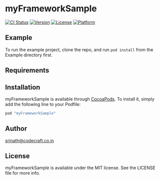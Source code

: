 # myFrameworkSample

[![CI Status](http://img.shields.io/travis/srinath@codecraft.co.in/myFrameworkSample.svg?style=flat)](https://travis-ci.org/srinath@codecraft.co.in/myFrameworkSample)
[![Version](https://img.shields.io/cocoapods/v/myFrameworkSample.svg?style=flat)](http://cocoapods.org/pods/myFrameworkSample)
[![License](https://img.shields.io/cocoapods/l/myFrameworkSample.svg?style=flat)](http://cocoapods.org/pods/myFrameworkSample)
[![Platform](https://img.shields.io/cocoapods/p/myFrameworkSample.svg?style=flat)](http://cocoapods.org/pods/myFrameworkSample)

## Example

To run the example project, clone the repo, and run `pod install` from the Example directory first.

## Requirements

## Installation

myFrameworkSample is available through [CocoaPods](http://cocoapods.org). To install
it, simply add the following line to your Podfile:

```ruby
pod "myFrameworkSample"
```

## Author

srinath@codecraft.co.in

## License

myFrameworkSample is available under the MIT license. See the LICENSE file for more info.
